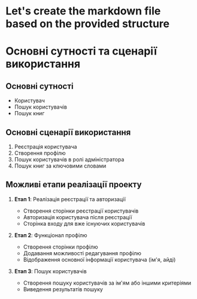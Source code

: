 # Let's create the markdown file based on the provided structure

# Основні сутності та сценарії використання

## Основні сутності
- Користувач
- Пошук користувачів
- Пошук книг

## Основні сценарії використання
1. Реєстрація користувача
2. Створення профілю
3. Пошук користувачів в ролі адміністратора
4. Пошук книг за ключовими словами

## Можливі етапи реалізації проекту

1. **Етап 1**: Реалізація реєстрації та авторизації
    - Створення сторінки реєстрації користувачів
    - Авторизація користувача після реєстрації
    - Сторінка входу для вже існуючих користувачів

2. **Етап 2**: Функціонал профілю
    - Створення сторінки профілю
    - Додавання можливості редагування профілю
    - Відображення основної інформації користувача (ім'я, айді)

3. **Етап 3**: Пошук користувачів
    - Створення пошуку користувачів за ім'ям або іншими критеріями
    - Виведення результатів пошуку